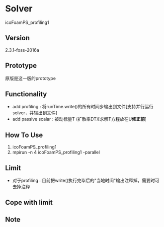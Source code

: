 # Solver
icoFoamPS_profiling1

## Version
2.3.1-foss-2016a

## Prototype
原版是这一版的prototype

## Functionality
- add profiling : 将runTime.write()的所有时间步输出到文件[支持并行运行solver，并输出到文件]
- add passive scalar : 被动标量T (扩散率DT)[求解T方程放在U**修正前**]

## How To Use
1. icoFoamPS_profiling1
2. mpirun -n 4 icoFoamPS_profiling1 -parallel

## Limit
- 对于profiling : 目前把write()执行完毕后的"当地时间"输出注释掉，需要时可去掉注释

## Cope with limit

## Note
